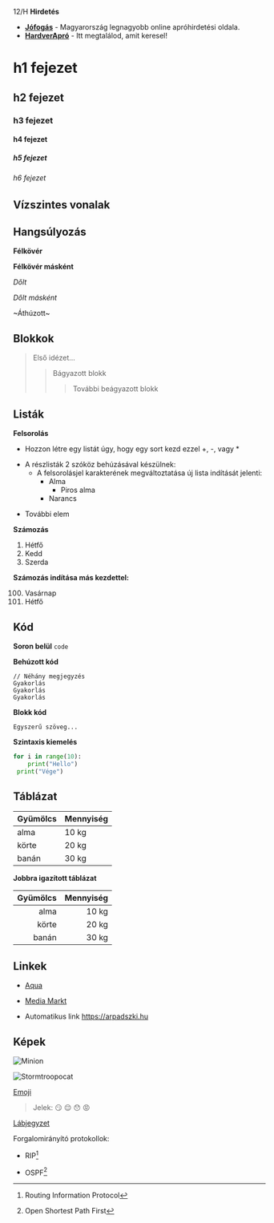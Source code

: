 12/H
**Hirdetés**

- __[Jófogás](https://jofogas.hu/)__ - Magyarország legnagyobb online apróhirdetési oldala.
- __[HardverApró](https://harverapro.hu/)__ - Itt megtalálod, amit keresel!


# h1 fejezet
## h2 fejezet
### h3 fejezet
#### h4 fejezet
##### h5 fejezet
###### h6 fejezet


## Vízszintes vonalak


## Hangsúlyozás

**Félkövér**

__Félkövér másként__

*Dőlt*

_Dőlt másként_

~Áthúzott~


## Blokkok


>Első idézet...
>>Bágyazott blokk
>>>További beágyazott blokk


## Listák

**Felsorolás**

+ Hozzon létre egy listát úgy, hogy egy sort kezd ezzel +, -, vagy *
- A részlisták 2 szóköz behúzásával készülnek:
  * A felsorolásjel karakterének        megváltoztatása új lista indítását jelenti:
    + Alma
        + Piros alma
    - Narancs
* További elem

**Számozás**

1. Hétfő
1. Kedd
3. Szerda



__Számozás indítása más kezdettel:__

100. Vasárnap
101. Hétfő


## Kód

**Soron belül** `code`

**Behúzott kód**

    // Néhány megjegyzés  
    Gyakorlás  
    Gyakorlás  
    Gyakorlás


**Blokk kód**

```
Egyszerű szöveg...
```

**Szintaxis kiemelés**

``` python
for i in range(10): 
    print("Hello")  
 print("Vége")  
```

## Táblázat

|Gyümölcs | Mennyiség|
|---------|----------|
|alma | 10 kg|
|körte | 20 kg|
|banán | 30 kg|

**Jobbra igazított táblázat**

|Gyümölcs | Mennyiség|
|--------:|----------:|
|alma | 10 kg|
|körte | 20 kg|
|banán | 30 kg|


## Linkek

+ [Aqua](http://aqua.hu)

- [Media Markt](http://mediamarkt.hu/ "MediaMarkt Magyarország")

* Automatikus link https://arpadszki.hu


## Képek

![Minion](https://octodex.github.com/images/minion.png)

![Stormtroopocat](https://octodex.github.com/images/stormtroopocat.jpg "The Stormtroopocat")


[Emoji](https://github.com/markdown-it/markdown-it-emoji)

>Jelek: :smirk: :relieved: :hushed: :rage:


[Lábjegyzet](https://github.com/markdown-it/markdown-it-footnote)

Forgalomirányító protokollok:  
* RIP[^1]
- OSPF[^2]

[^1]: Routing Information Protocol

[^2]: Open Shortest Path First